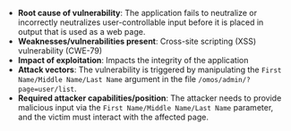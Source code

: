- **Root cause of vulnerability**: The application fails to neutralize or incorrectly neutralizes user-controllable input before it is placed in output that is used as a web page.
- **Weaknesses/vulnerabilities present**: Cross-site scripting (XSS) vulnerability (CWE-79)
- **Impact of exploitation**:  Impacts the integrity of the application
- **Attack vectors**: The vulnerability is triggered by manipulating the `First Name/Middle Name/Last Name` argument in the file `/omos/admin/?page=user/list`.
- **Required attacker capabilities/position**: The attacker needs to provide malicious input via the `First Name/Middle Name/Last Name` parameter, and the victim must interact with the affected page.